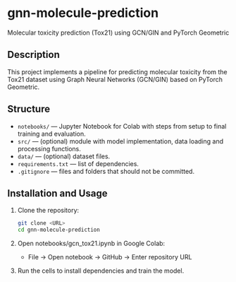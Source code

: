 # gnn-molecule-prediction
Molecular toxicity prediction (Tox21) using GCN/GIN and PyTorch Geometric

## Description
This project implements a pipeline for predicting molecular toxicity from the Tox21 dataset using Graph Neural Networks (GCN/GIN) based on PyTorch Geometric.

## Structure
- `notebooks/` — Jupyter Notebook for Colab with steps from setup to final training and evaluation.
- `src/` — (optional) module with model implementation, data loading and processing functions.
- `data/` — (optional) dataset files.
- `requirements.txt` — list of dependencies.
- `.gitignore` — files and folders that should not be committed.

## Installation and Usage
1. Clone the repository:
   ```bash
   git clone <URL>
   cd gnn-molecule-prediction
   ```

2. Open notebooks/gcn_tox21.ipynb in Google Colab:
   - File → Open notebook → GitHub → Enter repository URL

3. Run the cells to install dependencies and train the model.
